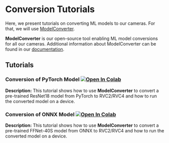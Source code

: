 # Conversion Tutorials

Here, we present tutorials on converting ML models to our cameras. For that, we will use [ModelConverter](https://github.com/luxonis/modelconverter).

**ModelConverter** is our open-source tool enabling ML model conversions for all our cameras. Additional information about ModelConverter can be found in our [documentation](https://rvc4.docs.luxonis.com/software/ai-inference/conversion/rvc-conversion/offline/modelconverter/).


## Tutorials

### Conversion of PyTorch Model [![Open In Colab](https://colab.research.google.com/assets/colab-badge.svg)](https://colab.research.google.com/github/luxonis/depthai-ml-training/blob/main/conversion/pytorch_conversion.ipynb)

**Description:** This tutorial shows how to use **ModelConverter** to convert a pre-trained ResNet18 model from PyTorch to RVC2/RVC4 and how to run the converted model on a device.


### Conversion of ONNX Model [![Open In Colab](https://colab.research.google.com/assets/colab-badge.svg)](https://colab.research.google.com/github/luxonis/depthai-ml-training/blob/main/conversion/onnx_conversion.ipynb)

**Description:** This tutorial shows how to use **ModelConverter** to convert a pre-trained FFNet-40S model from ONNX to RVC2/RVC4 and how to run the converted model on a device.

